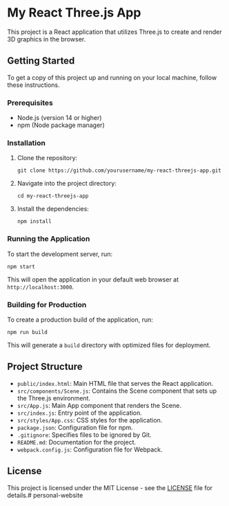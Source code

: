 # My React Three.js App

This project is a React application that utilizes Three.js to create and render 3D graphics in the browser.

## Getting Started

To get a copy of this project up and running on your local machine, follow these instructions.

### Prerequisites

- Node.js (version 14 or higher)
- npm (Node package manager)

### Installation

1. Clone the repository:
   ```
   git clone https://github.com/yourusername/my-react-threejs-app.git
   ```
2. Navigate into the project directory:
   ```
   cd my-react-threejs-app
   ```
3. Install the dependencies:
   ```
   npm install
   ```

### Running the Application

To start the development server, run:
```
npm start
```
This will open the application in your default web browser at `http://localhost:3000`.

### Building for Production

To create a production build of the application, run:
```
npm run build
```
This will generate a `build` directory with optimized files for deployment.

## Project Structure

- `public/index.html`: Main HTML file that serves the React application.
- `src/components/Scene.js`: Contains the Scene component that sets up the Three.js environment.
- `src/App.js`: Main App component that renders the Scene.
- `src/index.js`: Entry point of the application.
- `src/styles/App.css`: CSS styles for the application.
- `package.json`: Configuration file for npm.
- `.gitignore`: Specifies files to be ignored by Git.
- `README.md`: Documentation for the project.
- `webpack.config.js`: Configuration file for Webpack.

## License

This project is licensed under the MIT License - see the [LICENSE](LICENSE) file for details.# personal-website

